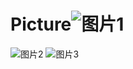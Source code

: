 # Picture![图片1](https://github.com/wangkaibo12138/Picture/assets/147256355/5458faf6-761b-41c9-b5e3-e16bf5d89ffc)
![图片2](https://github.com/wangkaibo12138/Picture/assets/147256355/5c08300f-688f-4b12-bdc5-c504da19a3ea)
![图片3](https://github.com/wangkaibo12138/Picture/assets/147256355/163b8c10-6328-4711-843d-69e21cfef2df)
